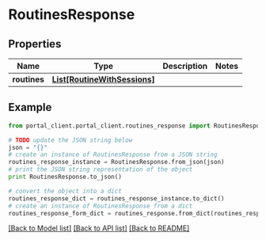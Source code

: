 # RoutinesResponse


## Properties
Name | Type | Description | Notes
------------ | ------------- | ------------- | -------------
**routines** | [**List[RoutineWithSessions]**](RoutineWithSessions.md) |  | 

## Example

```python
from portal_client.portal_client.routines_response import RoutinesResponse

# TODO update the JSON string below
json = "{}"
# create an instance of RoutinesResponse from a JSON string
routines_response_instance = RoutinesResponse.from_json(json)
# print the JSON string representation of the object
print RoutinesResponse.to_json()

# convert the object into a dict
routines_response_dict = routines_response_instance.to_dict()
# create an instance of RoutinesResponse from a dict
routines_response_form_dict = routines_response.from_dict(routines_response_dict)
```
[[Back to Model list]](../README.md#documentation-for-models) [[Back to API list]](../README.md#documentation-for-api-endpoints) [[Back to README]](../README.md)


